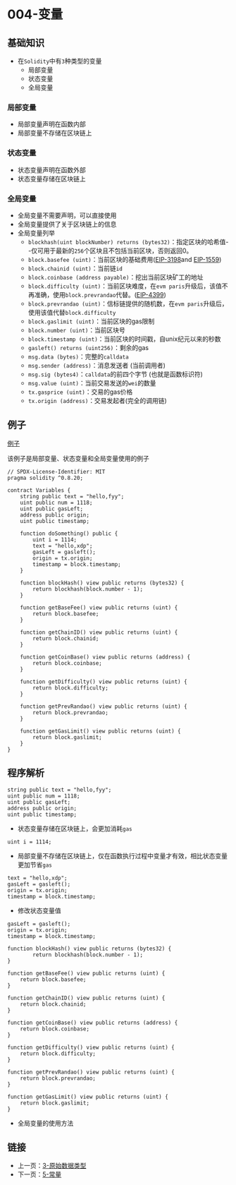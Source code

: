 # 004-变量

## 基础知识

* 在`Solidity`中有`3`种类型的变量
  * 局部变量
  * 状态变量
  * 全局变量

### 局部变量

* 局部变量声明在函数内部
* 局部变量不存储在区块链上

### 状态变量

* 状态变量声明在函数外部
* 状态变量存储在区块链上

### 全局变量

* 全局变量不需要声明，可以直接使用
* 全局变量提供了关于区块链上的信息
* 全局变量列举
  * `blockhash(uint blockNumber) returns (bytes32)`：指定区块的哈希值--仅可用于最新的`256`个区块且不包括当前区块，否则返回0。
  * `block.basefee (uint)`：当前区块的基础费用([EIP-3198](https://eips.ethereum.org/EIPS/eip-3198)and [EIP-1559](https://eips.ethereum.org/EIPS/eip-1559))
  * `block.chainid (uint)`：当前链`id`
  * `block.coinbase (address payable)`：挖出当前区块矿工的地址
  * `block.difficulty (uint)`：当前区块难度，在`evm paris`升级后，该值不再准确，使用`block.prevrandao`代替。([EIP-4399](https://eips.ethereum.org/EIPS/eip-4399))
  * `block.prevrandao (uint)`：信标链提供的随机数，在`evm paris`升级后，使用该值代替`block.difficulty`
  * `block.gaslimit (uint)`：当前区块的gas限制
  * `block.number (uint)`：当前区块号
  * `block.timestamp (uint)`：当前区块的时间戳，自unix纪元以来的秒数
  * `gasleft() returns (uint256)`：剩余的gas
  * `msg.data (bytes)`：完整的`calldata`
  * `msg.sender (address)`：消息发送者 (当前调用者)
  * `msg.sig (bytes4)`：`calldata`的前四个字节 (也就是函数标识符)
  * `msg.value (uint)`：当前交易发送的`wei`的数量
  * `tx.gasprice (uint)`：交易的gas价格
  * `tx.origin (address)`：交易发起者(完全的调用链)

## 例子

[例子](./Variables.sol)

该例子是局部变量、状态变量和全局变量使用的例子

```solidity
// SPDX-License-Identifier: MIT
pragma solidity ^0.8.20;

contract Variables {
    string public text = "hello,fyy";
    uint public num = 1118;
    uint public gasLeft;
    address public origin;
    uint public timestamp;

    function doSomething() public {
        uint i = 1114;
        text = "hello,xdp";
        gasLeft = gasleft();
        origin = tx.origin;
        timestamp = block.timestamp;
    }

    function blockHash() view public returns (bytes32) {
        return blockhash(block.number - 1);
    }

    function getBaseFee() view public returns (uint) {
        return block.basefee;
    }

    function getChainID() view public returns (uint) {
        return block.chainid;
    }

    function getCoinBase() view public returns (address) {
        return block.coinbase;
    }

    function getDifficulty() view public returns (uint) {
        return block.difficulty;
    }

    function getPrevRandao() view public returns (uint) {
        return block.prevrandao;
    }

    function getGasLimit() view public returns (uint) {
        return block.gaslimit;
    }
}
```

## 程序解析

```solidity
string public text = "hello,fyy";
uint public num = 1118;
uint public gasLeft;
address public origin;
uint public timestamp;
```

* 状态变量存储在区块链上，会更加消耗`gas`

```solidity
uint i = 1114; 
```

* 局部变量不存储在区块链上，仅在函数执行过程中变量才有效，相比状态变量更加节省`gas`

```solidity
text = "hello,xdp";
gasLeft = gasleft();
origin = tx.origin;
timestamp = block.timestamp;
```

* 修改状态变量值

```solidity
gasLeft = gasleft();
origin = tx.origin;
timestamp = block.timestamp;
```

```solidity
function blockHash() view public returns (bytes32) {
        return blockhash(block.number - 1);
}
  
function getBaseFee() view public returns (uint) {
    return block.basefee;
}

function getChainID() view public returns (uint) {
    return block.chainid;
}

function getCoinBase() view public returns (address) {
    return block.coinbase;
}

function getDifficulty() view public returns (uint) {
    return block.difficulty;
}

function getPrevRandao() view public returns (uint) {
    return block.prevrandao;
}

function getGasLimit() view public returns (uint) {
    return block.gaslimit;
}
```

* 全局变量的使用方法

## 链接

* 上一页：[3-原始数据类型](../003.ValueType/README.md)
* 下一页：[5-常量](../005.Constants/README.md)
